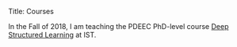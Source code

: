 Title: Courses

In the Fall of 2018, I am teaching the PDEEC PhD-level course [Deep Structured Learning](/pages/deep-structured-learning-ist-fall-2018.html) at IST. 

